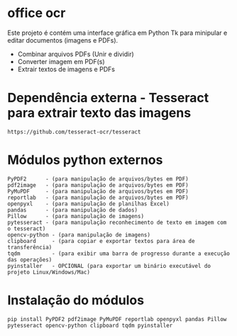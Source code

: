 # office ocr

Este projeto é contém uma interface gráfica em Python Tk para minipular e editar documentos (imagens e PDFs).

- Combinar arquivos PDFs (Unir e dividir)
- Converter imagem em PDF(s)
- Extrair textos de imagens e PDFs

# Dependência externa - Tesseract para extrair texto das imagens 
    https://github.com/tesseract-ocr/tesseract

# Módulos python externos
    PyPDF2      - (para manipulação de arquivos/bytes em PDF)
    pdf2image   - (para manipulação de arquivos/bytes em PDF)
    PyMuPDF     - (para manipulação de arquivos/bytes em PDF)
    reportlab   - (para manipulação de arquivos/bytes em PDF)
    openpyxl    - (para manipulação de planilhas Excel)
    pandas      - (para manipulação de dados)
    Pillow      - (para manipulação de imagens)
    pytesseract - (para manipulação reconhecimento de texto em imagem com o tesseract)
    opencv-python - (para manipulação de imagens)
    clipboard     - (para copiar e exportar textos para área de transferência)
    tqdm          - (para exibir uma barra de progresso durante a execução das operações)
    pyinstaller   - OPCIONAL (para exportar um binário executável do projeto Linux/Windows/Mac)

# Instalação do módulos
    pip install PyPDF2 pdf2image PyMuPDF reportlab openpyxl pandas Pillow pytesseract opencv-python clipboard tqdm pyinstaller